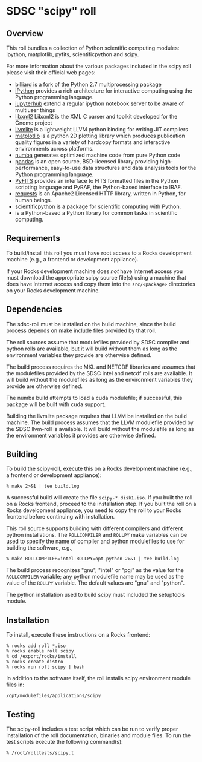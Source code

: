 # SDSC "scipy" roll

## Overview

This roll bundles a collection of Python scientific computing modules: ipython,
matplotlib, pyfits, scientificpython and scipy.  

For more information about the various packages included in the scipy roll please visit their official web pages:

- <a href="https://pypi.python.org/pypi/billiard" target="_blank">billiard</a> is a fork of the Python 2.7 multiprocessing package
- <a href="http://ipython.org" target="_blank">iPython</a> provides a rich
architecture for interactive computing using the Python programming language.
- <a href="https://gist.github.com/zonca" target="_blank">jupyterhub</a> extend a regular ipython notebook server to be aware of multiuser things
- <a href="http://xmlsoft.org" target="_blank">libxml2</a> Libxml2 is the XML C parser and toolkit developed for the Gnome project 
- <a href="pypi.python.org/pypi/llvmlite"
target="_blank">llvmlite</a> is a lightweight LLVM python binding for writing JIT compilers
- <a href="http://matplotlib.org" target="_blank">matplotlib</a> is a python 2D
plotting library which produces publication quality figures in a variety of
hardcopy formats and interactive environments across platforms.
- <a href="http://numba.pydata.org"
target="_blank">numba</a> generates optimized machine code from pure Python code
- <a href="http://pandas.pydata.org"
target="_blank">pandas</a> is an open source, BSD-licensed library providing high-performance, easy-to-use data structures and data analysis tools for the Python programming language.
- <a href="http://www.stsci.edu/institute/software_hardware/pyfits"
target="_blank">PyFITS</a> provides an interface to FITS formatted files in the
Python scripting language and PyRAF, the Python-based interface to IRAF.
- <a href="http://docs.python-requests.org"
target="_blank">requests</a> is an Apache2 Licensed HTTP library, written in Python, for human beings.
- <a href="http://http://dirac.cnrs-orleans.fr/plone/software/scientificpython" target="_blank">scientificpython</a> is  a
package for scientific computing with Python.
- <a href="http://www.scipy.org" target="_blank"></a> is a Python-based
a Python library for common tasks in scientific computing.


## Requirements

To build/install this roll you must have root access to a Rocks development
machine (e.g., a frontend or development appliance).

If your Rocks development machine does *not* have Internet access you must
download the appropriate scipy source file(s) using a machine that does
have Internet access and copy them into the `src/<package>` directories on your
Rocks development machine.


## Dependencies

The sdsc-roll must be installed on the build machine, since the build process
depends on make include files provided by that roll.

The roll sources assume that modulefiles provided by SDSC compiler and python
rolls are available, but it will build without them as long as the environment
variables they provide are otherwise defined.

The build process requires the MKL and NETCDF libraries and assumes that the
modulefiles provided by the SDSC intel and netcdf rolls are available.  It will
build without the modulefiles as long as the environment variables they provide
are otherwise defined.

The numba build attempts to load a cuda modulefile; if successful, this package
will be built with cuda support.

Building the llvmlite package requires that LLVM be installed on the build
machine.  The build process assumes that the LLVM modulefile provided by the
SDSC llvm-roll is available.  It will build without the modulefile as long as
the environment variables it provides are otherwise defined.


## Building

To build the scipy-roll, execute this on a Rocks development
machine (e.g., a frontend or development appliance):

```shell
% make 2>&1 | tee build.log
```

A successful build will create the file `scipy-*.disk1.iso`.  If you built the
roll on a Rocks frontend, proceed to the installation step. If you built the
roll on a Rocks development appliance, you need to copy the roll to your Rocks
frontend before continuing with installation.

This roll source supports building with different compilers and different
python installations.  The `ROLLCOMPILER` and `ROLLPY` make variables can be
used to specify the name of compiler and python modulefiles to use for building
the software, e.g.,

```shell
% make ROLLCOMPILER=intel ROLLPY=opt-python 2>&1 | tee build.log
```

The build process recognizes "gnu", "intel" or "pgi" as the value for the
`ROLLCOMPILER` variable; any python modulefile name may be used as the value of
the `ROLLPY` variable.  The default values are "gnu" and "python".

The python installation used to build scipy must included the setuptools module.


## Installation

To install, execute these instructions on a Rocks frontend:

```shell
% rocks add roll *.iso
% rocks enable roll scipy
% cd /export/rocks/install
% rocks create distro
% rocks run roll scipy | bash
```

In addition to the software itself, the roll installs scipy environment
module files in:

```shell
/opt/modulefiles/applications/scipy
```


## Testing

The scipy-roll includes a test script which can be run to verify proper
installation of the roll documentation, binaries and module files. To
run the test scripts execute the following command(s):

```shell
% /root/rolltests/scipy.t 
```

